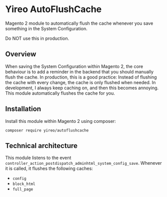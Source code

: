# Yireo AutoFlushCache
Magento 2 module to automatically flush the cache whenever you save
something in the System Configuration.

Do NOT use this in production.

## Overview
When saving the System Configuration within Magento 2, the core
behaviour is to add a reminder in the backend that you should manually
flush the cache. In production, this is a good practice: Instead of
flushing the cache with every change, the cache is only flushed when
needed. In development, I always keep caching on, and then this becomes
annoying. This module automatically flushes the cache for you.

## Installation
Install this module within Magento 2 using composer:

    composer require yireo/autoflushcache

## Technical architecture
This module listens to the event
`controller_action_postdispatch_adminhtml_system_config_save`. Whenever
it is called, it flushes the following caches:

- `config`
- `block_html`
- `full_page`

